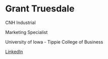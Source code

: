 # Grant Truesdale

CNH Industrial

Marketing Specialist

University of Iowa - Tippie College of Business

<a href="https://www.linkedin.com/in/grant-truesdale-330612154/" rel="nofollow">LinkedIn</a>
